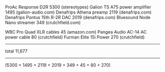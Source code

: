 ProAc Response D2R                                  5300        (stereotypes)
Galion TS A75 power amplifier                       1495        (galion-audio.com)
Denafrips Athena preamp                             2119        (denafrips.com)
Denafrips Pontus 15th R-2R DAC                      2019        (denafrips.com)
Bluesound Node Nano streamer                         349        (crutchfield.com)

WBC Pro Quad XLR cables                               45        (amazon.com)
Pangea Audio AC-14 AC power cable                     80        (crutchfield)
Furman Elite 15i Power                               270        (crutchfield)
----------------------------------               -------------------------------
total                                             11,677


------------------------------------------------------
  (5300 + 1495 + 2119 + 2019 + 349 + 45 + 80 + 270)
